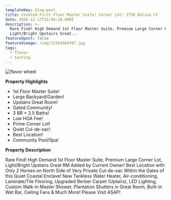 ```yaml
---
templateKey: blog-post
title: Coveted First Floor Master Suite! Corner Lot! 1750 Nolina Ct
date: 2016-12-17T15:04:10.000Z
description: >-
  Rare Find! High Demand 1st Floor Master Suite, Premium Large Corner Lot,
  Light/Bright Upstairs Great...
featuredpost: false
featuredimage: /img/21561664767.jpg
tags:
  - flavor
  - tasting
---
```

![flavor wheel](/img/21561664767.jpg)

**Property Highlights**

* 1st Floor Master Suite!
* Large Backyard/Garden!
* Upstairs Great Room!
* Gated Community!
* 3 BR + 2.5 Baths!
* Low HOA Fee!
* Prime Corner Lot!
* Quiet Cul-de-sac!
* Best Location!
* Community Pool/Spa!

**Property Description**

Rare Find! High Demand 1st Floor Master Suite, Premium Large Corner Lot, Light/Bright Upstairs Great RM Added by Current Owner! Best Location with Only 2 Homes on North Side of Very Private Cul-de-sac Within the Gates of this Quiet Coastal Enclave! New Tankless Water Heater, Air-conditioning, Laminate/Tile Flooring, Upgraded Berber Carpet (Uptairs), LED Lighting, Custom Walk-in Master Shower, Plantation Shutters in Great Room, Built-in Wet Bar, Ceiling Fans & Much More! Please Visit ASAP!
